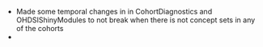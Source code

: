 

- Made some temporal changes in in CohortDiagnostics and OHDSIShinyModules to not break when there is not concept sets in any of the cohorts 
- 
